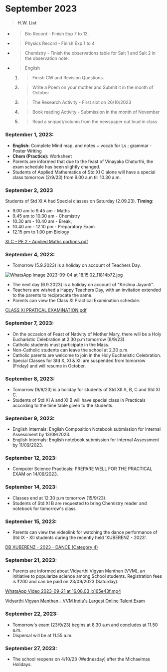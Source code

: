 # September 2023

> #### H.W. List

* > Bio Record - Finish Exp 7 to 13.
* > Physics Record - Finish Exp 1 to 4
* > Chemistry - Finish the observations table for Salt 1 and Salt 2 in the observation note.
* > English
  1. > Finish CW and Revision Questions.
  2. > Write a Poem on your mother and Submit it in the month of October
  3. > The Research Activity - First slot on 26/10/2023
  4. > Book reading Activity - Submission in the month of November
  5. > Read a snippet/column from the newspaper out loud in class

### **September 1, 2023:**

* **English:** Complete Mind map, and notes + vocab for Ls ; grammar - Poster Writing
* **Chem (Practice):** Worksheet
* Parents are informed that due to the feast of Vinayaka Chaturthi, the exam schedule has been slightly changed.
* Students of Applied Mathematics of Std XI C alone will have a special class tomorrow (2/9/23) from 9.00 a.m till 10.30 a.m.

### September 2, 2023

Students of Std XI A had Special classes on Saturday (2.09.23). **Timing**:

* 9.00 am to 9.45 am - Maths
* 9.45 am to 10.30 am - Chemistry
* 10.30 am - 10.40 am - Break,
* 10.40 am - 12.10 pm - Preparatory Exam
* 12.15 pm to 1.00 pm Biology

[XI C - PE 2 - Applied Maths portions.pdf](https://res.craft.do/user/full/34ae8ebc-d508-7305-20e2-17e06364862c/doc/3491F8B8-527B-4029-A8C5-FBF1AF7CCE2D/edcbc02a-7dec-4baf-9ea5-d1429a46fc50)

### **September 4, 2023:**

* Tomorrow (5.9.2023) is a holiday on account of Teachers Day.

![WhatsApp Image 2023-09-04 at 18.15.02\_11814b72.jpg](https://res.craft.do/user/full/34ae8ebc-d508-7305-20e2-17e06364862c/doc/3491F8B8-527B-4029-A8C5-FBF1AF7CCE2D/51e5ef12-88fd-46ed-901a-56af189a5cd3)

* The next day (6.9.2023) is a holiday on account of "Krishna Jayanti".
* Teachers are wished a Happy Teachers Day, with an invitation extended to the parents to reciprocate the same.
* Parents can view the Class XI Practical Examination schedule.

[CLASS XI PRATICAL EXAMINATION.pdf](https://res.craft.do/user/full/34ae8ebc-d508-7305-20e2-17e06364862c/doc/3491F8B8-527B-4029-A8C5-FBF1AF7CCE2D/1c0fa078-80a6-4064-a789-3abc78390aa4)

### **September 7, 2023:**

* On the occasion of Feast of Nativity of Mother Mary, there will be a Holy Eucharistic Celebration at 2.30 p.m tomorrow (8/9/23).
* Catholic students must participate in the Mass.
* Non-Catholic students can leave the school at 2.30 p.m.
* Catholic parents are welcome to join in the Holy Eucharistic Celebration.
* Special Classes for Std X, XI & XII are suspended from tomorrow (Friday) and will resume in October.

### **September 8, 2023:**

* Tomorrow (9/9/23) is a holiday for students of Std XII A, B, C and Std XI C.
* Students of Std XI A and XI B will have special class in Practicals according to the time table given to the students.

### **September 9, 2023:**

* English Internals: English Composition Notebook submission for Internal Assessment by 13/09/2023.
* English Internals: English notebook submission for Internal Assessment by 11/09/2023.

### **September 12, 2023:**

* Computer Science Practicals: PREPARE WELL FOR THE PRACTICAL EXAM on 14/09/2023.

### **September 14, 2023:**

* Classes end at 12.30 p.m tomorrow (15/9/23).
* Students of Std XI B are requested to bring Chemistry reader and notebook for tomorrow's class.

### **September 15, 2023:**

* Parents can view the videolink for watching the dance performance of Std IX - XII students during the recently held ‘XUBERENZ - 2023’.

[DB XUBERENZ - 2023 - DANCE (Category 4)](https://www.youtube.com/playlist?list=PLhi5jit1okDy\_FAdgZ6j\_EaY48zW86zDU)

### **September 21, 2023:**

* Parents are informed about Vidyarthi Vigyan Manthan (VVM), an initiative to popularize science among School students. Registration fees is ₹200 and can be paid on 23/09/2023 (Saturday).

[WhatsApp Video 2023-09-21 at 16.08.03\_b165e43f.mp4](https://res.craft.do/user/full/34ae8ebc-d508-7305-20e2-17e06364862c/doc/3491F8B8-527B-4029-A8C5-FBF1AF7CCE2D/dbca0f68-5420-408a-8fed-fa95cf89f9e4)

[Vidyarthi Vigyan Manthan - VVM India's Largest Online Talent Exam](https://www.vvm.org.in/)

### **September 22, 2023:**

* Tomorrow's exam (23/9/23) begins at 8.30 a.m and concludes at 11.50 a.m.
* Dispersal will be at 11.55 a.m.

### **September 27, 2023:**

* The school reopens on 4/10/23 (Wednesday) after the Michaelmas Holidays.
